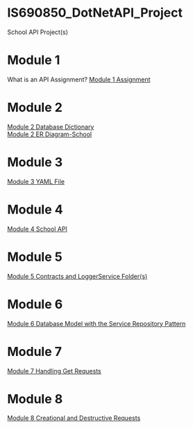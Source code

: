 # IS690850_DotNetAPI_Project
School API Project(s)

# Module 1
What is an API Assignment? 
[Module 1 Assignment](https://github.com/jderfer31/IS690850_DotNetAPI_Project/blob/Module_1/Module_1_API_Assignment.md)

# Module 2
[Module 2 Database Dictionary](https://github.com/jderfer31/IS690850_DotNetAPI_Project/blob/Module_2/Database%20Dictionary.pdf)\
[Module 2 ER Diagram-School](https://github.com/jderfer31/IS690850_DotNetAPI_Project/blob/Module_2/ER%20Diagram%20-%20School.pdf)

# Module 3
[Module 3 YAML File](https://github.com/jderfer31/IS690850_DotNetAPI_Project/blob/Module_3/openapi.yaml)

# Module 4
[Module 4 School API](https://github.com/jderfer31/IS690850_DotNetAPI_Project/tree/master/SchoolAPI)

# Module 5
[Module 5 Contracts and LoggerService Folder(s)](https://github.com/jderfer31/IS690850_DotNetAPI_Project/tree/Module_5)

# Module 6
[Module 6 Database Model with the Service Repository Pattern](https://github.com/jderfer31/IS690850_DotNetAPI_Project/tree/Module_6)

# Module 7
[Module 7 Handling Get Requests](https://github.com/jderfer31/IS690850_DotNetAPI_Project/tree/Module_7)

# Module 8
[Module 8 Creational and Destructive Requests](https://github.com/jderfer31/IS690850_DotNetAPI_Project/tree/Module_8)

